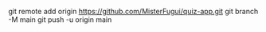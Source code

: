 git remote add origin https://github.com/MisterFugui/quiz-app.git
git branch -M main
git push -u origin main
